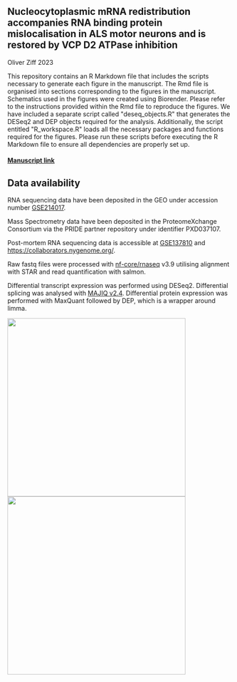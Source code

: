 ## Nucleocytoplasmic mRNA redistribution accompanies RNA binding protein mislocalisation in ALS motor neurons and is restored by VCP D2 ATPase inhibition

Oliver Ziff 2023

This repository contains an R Markdown file that includes the scripts necessary to generate each figure in the manuscript. The Rmd file is organised into sections corresponding to the figures in the manuscript. Schematics used in the figures were created using Biorender. Please refer to the instructions provided within the Rmd file to reproduce the figures. We have included a separate script called "deseq_objects.R" that generates the DESeq2 and DEP objects required for the analysis. Additionally, the script entitled "R_workspace.R" loads all the necessary packages and functions required for the figures. Please run these scripts before executing the R Markdown file to ensure all dependencies are properly set up.

#### [Manuscript link](https://www.sciencedirect.com/science/article/pii/S0896627323004786)

## Data availability

RNA sequencing data have been deposited in the GEO under accession number [GSE214017](https://www.ncbi.nlm.nih.gov/geo/query/acc.cgi?acc=GSE214017). 

Mass Spectrometry data have been deposited in the ProteomeXchange Consortium via the PRIDE partner repository under identifier PXD037107.

Post-mortem RNA sequencing data is accessible at [GSE137810](https://www.ncbi.nlm.nih.gov/geo/query/acc.cgi?acc=GSE137810) and https://collaborators.nygenome.org/. 

Raw fastq files were processed with [nf-core/rnaseq](https://nf-co.re/rnaseq) v3.9 utilising alignment with STAR and read quantification with salmon. 

Differential transcript expression was performed using DESeq2. Differential splicing was analysed with [MAJIQ v2.4](https://majiq.biociphers.org/). Differential protein expression was performed with MaxQuant followed by DEP, which is a wrapper around limma.

<img src="[https://github.com/ojziff/als_mrna_rbp_localisation/figures/graphical abstract.png](https://github.com/ojziff/als_mrna_rbp_localisation/blob/main/figures/graphical%20abstract.png)" height="400">
<img src="[https://github.com/ojziff/als_mrna_rbp_localisation/blob/main/figures/graphical%20abstract.png](https://github.com/ojziff/als_mrna_rbp_localisation/blob/main/figures/graphical%20abstract.png)" height="400">
